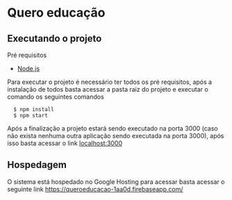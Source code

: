# Quero educação

## Executando o projeto

Pré requisitos
- [Node.js](https://nodejs.org/en/download/)

Para executar o projeto é necessário ter todos os pré requisitos, após a instalação de todos basta acessar a pasta raiz do projeto e executar o comando os seguintes comandos

```
  $ npm install
  $ npm start
```

Após a finalização a projeto estará sendo executado na porta 3000 (caso não exista nenhuma outra aplicação sendo executada na porta 3000), após isso basta acessar o link [localhost:3000](localhost:3000)

## Hospedagem

O sistema está hospedado no Google Hosting para acessar basta acessar o seguinte link https://queroeducacao-1aa0d.firebaseapp.com/